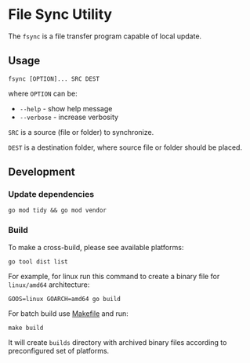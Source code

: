 # File Sync Utility

The `fsync` is a file transfer program capable of local update.

## Usage

```shell
fsync [OPTION]... SRC DEST
```

where `OPTION` can be:
- `--help` - show help message
- `--verbose` - increase verbosity

`SRC` is a source (file or folder) to synchronize.

`DEST` is a destination folder, where source file or folder should be placed.

## Development

### Update dependencies

```shell
go mod tidy && go mod vendor
```

### Build

To make a cross-build, please see available platforms:

```shell
go tool dist list
```

For example, for linux run this command to create a binary file for `linux/amd64` architecture:

```shell
GOOS=linux GOARCH=amd64 go build
```

For batch build use [Makefile](Makefile) and run:

```shell
make build
```

It will create `builds` directory with archived binary files according to preconfigured set of platforms.
